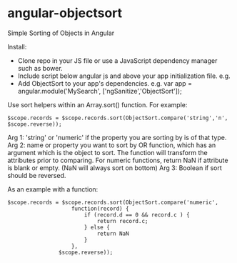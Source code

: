 # angular-objectsort

Simple Sorting of Objects in Angular

Install: 

* Clone repo in your JS file or use a JavaScript dependency manager such as bower. 
* Include script below angular js and above your app initialization file.
	e.g. <script src="js/angular-objectsort/objectsort.js"></script>
* Add ObjectSort to your app's dependencies.
	e.g. var app = angular.module('MySearch', ['ngSanitize','ObjectSort']);

Use sort helpers within an Array.sort() function. For example:

```
$scope.records = $scope.records.sort(ObjectSort.compare('string','n', $scope.reverse));

```

Arg 1: 'string' or 'numeric' if the property you are sorting by is of that type. 
Arg 2: name or property you want to sort by OR function, which has an argument which is the object
		to sort. The function will transform the attributes prior to comparing. For numeric functions,
		return NaN if attribute is blank or empty. (NaN will always sort on bottom)
Arg 3: Boolean if sort should be reversed.  

As an example with a function: 

```
$scope.records = $scope.records.sort(ObjectSort.compare('numeric',
                    function(record) {
                        if (record.d == 0 && record.c ) { 
                            return record.c;
                        } else { 
                            return NaN 
                        }
                    }, 
                $scope.reverse));
```